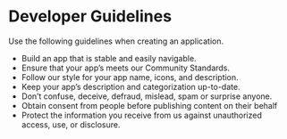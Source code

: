 # Developer Guidelines

Use the following guidelines when creating an application.

* Build an app that is stable and easily navigable.  
* Ensure that your app’s meets our Community Standards.
* Follow our style for your app name, icons, and description.
* Keep your app’s description and categorization up-to-date. 
* Don’t confuse, deceive, defraud, mislead, spam or surprise anyone.  
* Obtain consent from people before publishing content on their behalf
* Protect the information you receive from us against unauthorized access, use, or disclosure.